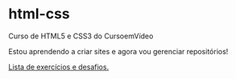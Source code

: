 # html-css
Curso de HTML5 e CSS3 do CursoemVídeo

Estou aprendendo a criar sites e agora vou gerenciar repositórios!

<a href = "https://leopdasilva.github.io/html-css/lista-de-exercicios/Lista_exerc%C3%ADcios_e_desafios.html" target = "_next">Lista de exercícios e desafios.</a>
